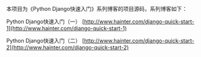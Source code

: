 本项目为《Python Django快速入门》系列博客的项目源码，系列博客如下：


Python Django快速入门（一）
[http://www.hainter.com/django-quick-start-1](http://www.hainter.com/django-quick-start-1)

Python Django快速入门（二）
[http://www.hainter.com/django-quick-start-2](http://www.hainter.com/django-quick-start-2)
